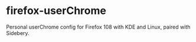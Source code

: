 # firefox-userChrome

Personal userChrome config for Firefox 108 with KDE and Linux, paired with Sidebery.

